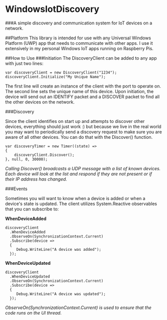 # WindowsIotDiscovery
###A simple discovery and communication system for IoT devices on a network.

##Platform
This library is intended for use with any Universal Windows Platform (UWP) app that needs to communicate with other apps. I use it extensively in my personal Windows IoT apps running on Raspberry Pis.

##How to Use
###Initiation
The DiscoveryClient can be added to any app with just two lines:

    var discoveryClient = new DiscoveryClient("1234");
    discoveryClient.Initialize("My Unique Name");

The first line will create an instance of the client with the port to operate on. The second line sets the unique name of this device. Upon initiation, the device will send out an IDENTIFY packet and a DISCOVER packet to find all the other devices on the network.

###Discovery

Since the client identifies on start up and attempts to discover other devices, everything should just work :) but because we live in the real world you may want to periodically send a discovery request to make sure you are aware of all other devices. You can do that with the Discover() function.

    var discoveryTimer = new Timer((state) =>
    {
        discoveryClient.Discover();
    }, null, 0, 30000);

*Calling Discover() broadcasts a UDP message with a list of known devices. Each device will look at the list and respond if they are not present or if their IP address has changed.*

###Events

Sometimes you will want to know when a device is added or when a device's state is updated. The client utilizes System.Reactive observables that you can subscribe to:

**WhenDeviceAdded**

    discoveryClient
      .WhenDeviceAdded
      .ObserveOn(SynchronizationContext.Current)
      .Subscribe(device =>
      {
         Debug.WriteLine("A device was added");
      });

**WhenDeviceUpdated**

    discoveryClient
      .WhenDeviceUpdated
      .ObserveOn(SynchronizationContext.Current)
      .Subscribe(device =>
      {
         Debug.WriteLine("A device was updated");
      });
  
*ObserveOn(SynchronizationContext.Current) is used to ensure that the code runs on the UI thread.*
